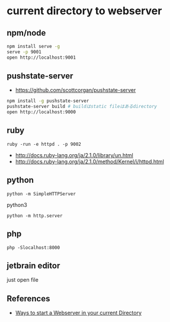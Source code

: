 # current directory to webserver

## npm/node

```sh
npm install serve -g
serve -p 9001
open http://localhost:9001
```

## pushstate-server

+ <https://github.com/scottcorgan/pushstate-server>

```sh
npm install -g pushstate-server
pushstate-server build # buildはstatic fileはあるdirectory
open http://localhost:9000
```

## ruby

```
ruby -run -e httpd . -p 9002
```

* <http://docs.ruby-lang.org/ja/2.1.0/library/un.html>
* <http://docs.ruby-lang.org/ja/2.1.0/method/Kernel/i/httpd.html>

## python

`python -m SimpleHTTPServer`

python3

`python -m http.server`  

## php

`php -Slocalhost:8000`

## jetbrain editor

just open file

## References

+ [Ways to start a Webserver in your current Directory](http://paul.wellnerbou.de/2015/05/03/ways-to-start-a-webserver-in-your-current-directory/)

